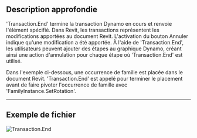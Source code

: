 ## Description approfondie
'Transaction.End' termine la transaction Dynamo en cours et renvoie l'élément spécifié. Dans Revit, les transactions représentent les modifications apportées au document Revit. L'activation du bouton Annuler indique qu'une modification a été apportée. À l'aide de 'Transaction.End', les utilisateurs peuvent ajouter des étapes au graphique Dynamo, créant ainsi une action d'annulation pour chaque étape où 'Transaction.End' est utilisé.

Dans l'exemple ci-dessous, une occurrence de famille est placée dans le document Revit. 'Transaction.End' est appelé pour terminer le placement avant de faire pivoter l'occurrence de famille avec 'FamilyInstance.SetRotation'.

___
## Exemple de fichier

![Transaction.End](./Revit.Transaction.Transaction.End_img.jpg)
